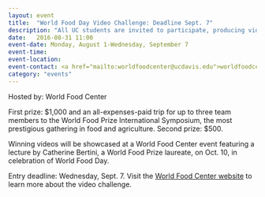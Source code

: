 ```yaml
---
layout: event
title:  "World Food Day Video Challenge: Deadline Sept. 7"
description: "All UC students are invited to participate, producing videos on UC research connected to reducing hunger or improving nutrition."
date:   2016-08-31 11:00
event-date: Monday, August 1-Wednesday, September 7
event-time:
event-location:
event-contact: <a href="mailto:worldfoodcenter@ucdavis.edu">worldfoodcenter@ucdavis.edu</a> or 530-752-7172
category: "events"
---
```

Hosted by: World Food Center

First prize: $1,000 and an all-expenses-paid trip for up to three team members to the World Food Prize International Symposium, the most prestigious gathering in food and agriculture. Second prize: $500.

Winning videos will be showcased at a World Food Center event featuring a lecture by Catherine Bertini, a World Food Prize laureate, on Oct. 10, in celebration of World Food Day.

Entry deadline: Wednesday, Sept. 7. Visit the [World Food Center website](http://worldfoodcenter.ucdavis.edu/video-challenge/index.html) to learn more about the video challenge.
